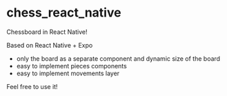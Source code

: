 # chess_react_native
Chessboard in React Native!

Based on React Native + Expo

- only the board as a separate component and dynamic size of the board
- easy to implement pieces components
- easy to implement movements layer 

Feel free to use it!
